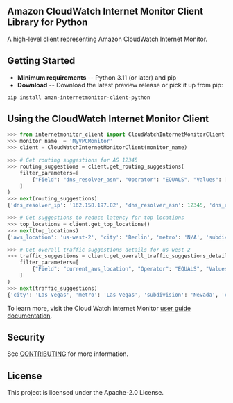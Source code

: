 ## Amazon CloudWatch Internet Monitor Client Library for Python

A high-level client representing Amazon CloudWatch Internet Monitor.

## Getting Started

* **Minimum requirements** -- Python 3.11 (or later) and pip
* **Download** -- Download the latest preview release or pick it up from pip:
```
pip install amzn-internetmonitor-client-python
```

## Using the CloudWatch Internet Monitor Client

```python
>>> from internetmonitor_client import CloudWatchInternetMonitorClient
>>> monitor_name  = 'MyVPCMonitor'
>>> client = CloudWatchInternetMonitorClient(monitor_name)

>>> # Get routing suggestions for AS 12345
>>> routing_suggestions = client.get_routing_suggestions(
    filter_parameters=[
        {"Field": "dns_resolver_asn", "Operator": "EQUALS", "Values": ["12345"]},
    ]
)
>>> next(routing_suggestions)
{'dns_resolver_ip': '162.158.197.82', 'dns_resolver_asn': 12345, 'dns_resolver_isp': 'isp name', 'ipv4_prefixes': ['71.134.0.0/15'], 'current_aws_location': 'us-west-2', 'current_latency': 93.4, 'proposed_aws_location': 'us-east-1', 'proposed_latency': 36.2}

>>> # Get suggestions to reduce latency for top locations
>>> top_locations = client.get_top_locations()
>>> next(top_locations)
{'aws_location': 'us-west-2', 'city': 'Berlin', 'metro': 'N/A', 'subdivision': 'Land Berlin', 'country': 'Germany', 'asn': 1234, 'availability': 100.0, 'min_availability': 100.0, 'performance': 100.0, 'min_performance': 100.0, 'bytes_in': 34443600, 'bytes_out': 96288120, 'percentage_of_total_traffic': 0.32, 'current_fbl': 209, 'min_fbl': 206, 'max_fbl': 214, 'best_ec2': 47, 'best_ec2_region': 'eu-central-1', 'best_cf_fbl': 34}

>>> # Get overall traffic suggestions details for us-west-2
>>> traffic_suggestions = client.get_overall_traffic_suggestions_details(
    filter_parameters=[
        {"Field": "current_aws_location", "Operator": "EQUALS", "Values": ["us-west-2"]},
    ]
)
>>> next(traffic_suggestions)
{'city': 'Las Vegas', 'metro': 'Las Vegas', 'subdivision': 'Nevada', 'country': 'United States', 'asn': 1234, 'traffic': 74499564, 'current_aws_location': 'us-west-2', 'fbl_data': {'ap-south-2': 328, 'ap-south-1': 316, 'eu-south-1': 200, 'eu-south-2': 202, 'us-east-1-dfw-2a': 60, 'me-central-1': 307, 'il-central-1': 236, 'ca-central-1': 96, 'us-east-1-atl-2a': 77, 'eu-central-1': 191, 'eu-central-2': 197, 'us-west-1': 34, 'us-west-2': 47, 'af-south-1': 339, 'eu-west-3': 182, 'eu-north-1': 190, 'eu-west-2': 184, 'eu-west-1': 190, 'us-west-2-lax-1b': 33, 'us-west-2-lax-1a': 33, 'ap-northeast-3': 140, 'ap-northeast-2': 159, 'ap-northeast-1': 139, 'me-south-1': 277, 'af-south-1-los-1a': 337, 'sa-east-1': 189, 'us-east-1-qro-1a': 80, 'ap-east-1': 188, 'us-east-1-lim-1a': 171, 'CloudFront': 14, 'ca-west-1': 76, 'ap-southeast-1': 188, 'us-east-1-bue-1a': 228, 'ap-southeast-2': 170, 'ap-southeast-3': 203, 'ap-southeast-4': 182, 'us-east-1': 78, 'ap-southeast-5': 208, 'us-east-2': 72, 'us-east-1-mci-1a': 80, 'us-east-1-mia-2a': 102}}
```

To learn more, visit the Cloud Watch Internet Monitor [user guide documentation](https://docs.aws.amazon.com/AmazonCloudWatch/latest/monitoring/CloudWatch-IM-view-cw-tools-cwim-query.html).

## Security

See [CONTRIBUTING](CONTRIBUTING.md#security-issue-notifications) for more information.

## License

This project is licensed under the Apache-2.0 License.
